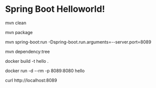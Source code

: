 # Spring Boot Helloworld!

mvn clean

mvn package

mvn spring-boot:run -Dspring-boot.run.arguments=--server.port=8089

mvn dependency:tree

docker build -t hello .

docker run -d --rm -p 8089:8080 hello

curl http://localhost:8089
